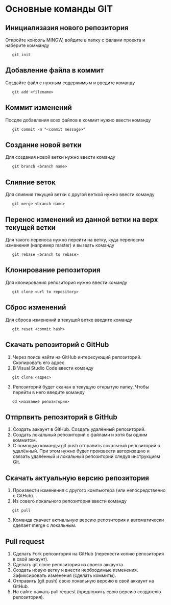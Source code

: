 # Основные команды GIT

## Инициализазия нового репозитория

Откройте консоль MINGW, войдите в папку с фалами проекта и наберите комманду 
```
   git init
```

## Добавление файла в коммит

Создайте файл с нужным содержимым и введите команду
```
   git add <filename>
```

## Коммит изменений

Посдле добавления всех файлов в коммит нужно ввести команду
```
   git commit -m "<commit message>"
```

## Создание новой ветки

Для создания новой ветки нужно ввести команду
```
   git branch <branch name>
```

## Слияние веток

Для слияния текущей ветки с другой веткой нужно ввести команду
```
   git merge <branch name>
```

## Перенос изменений из данной ветки на верх текущей ветки

Для такого переноса нужно перейти на ветку, куда переносим изменения (например master)
и вызвать команду 
```
   git rebase <branch to rebase>
```

## Клонирование репозитория

Для клонирования репозитория нужно ввести команду 
```
   git clone <url to repository>
```

## Сброс изменений 

Для сброса изменений в текущей ветке введите команду
```
   git reset <commit hash>
```

## Скачать репозиторий с GitHub

1. Через поиск найти на GitHub  интересующий репозиторий. Скопировать его адрес.
2. В Visual Studio Code ввести команду 
```
   git clone <адрес>
```
3. Репозиторий будет скачан в текущую открытую папку. Чтобы перейти в него введите команду
```
   cd <название репозитория>
```

## Отпрпвить репозиторий в GitHub
1. Создать аакаунт в GitHub. Создать удалённый репозиторий.
2. Создать локальный репозиторий с файлами и хотя бы одним коммитом.
3. С помощью команды git push отправить локальный репозиторий в удалённый. При этом нужно будет произвести авторизацию и связать удалённый и локальный репозитории следуя инструкциям Git.

## Скачать актуальную версию репозитория
1. Произвести изменения с другого компьютера (или непосредственно с GitHub). 
2. Из совего локального репозитория ввести команду
```
   git pull
```
3. Команда скачает актиальную версию репозитория и автоматически сделает merge с локальным.

## Pull request
1. Сделать Fork репозитория на GitHub (перенести копию репозитория в свой аккаунт).
2. Сделать git clone репозитория из своего аккаунта.
3. Создать новую ветку и внести необходимые изменения. Зафиксировать изменения (сделать коммиты).
4. Отправить (git push) свою локальную версию в свой аккаунт на GitHub.
5. На сайте нажать pull request (предложить свою версию создателю репозитория).
